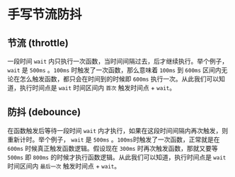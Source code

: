# 手写节流防抖

## 节流 (throttle)

一段时间 `wait` 内只执行一次函数，当时间间隔过去，后才继续执行。举个例子，`wait` 是 `500ms` 。`100ms` 时触发了一次函数，那么意味着 `100ms` 到 `600ms` 区间内无论在怎么触发函数，都只会在时间到的时候即 `600ms` 执行一次。从此我们可以知道，执行时间点是 `wait` 时间区间内 `首次` 触发时间点 + `wait`。

## 防抖 (debounce)

在函数触发后等待一段时间 `wait` 内才执行，如果在这段时间间隔内再次触发，则重新计时。举个例子， `wait` 是 `500ms` 。`100ms`时触发了一次函数，正常就是在 `600ms` 时候真正触发函数逻辑。假设现在 `300ms` 时再次触发函数，那就又要等 `500ms` 即 `800ms` 的时候才执行函数逻辑。从此我们可以知道，执行时间点是 `wait` 时间区间内 `最后一次` 触发时间点 + `wait`。


